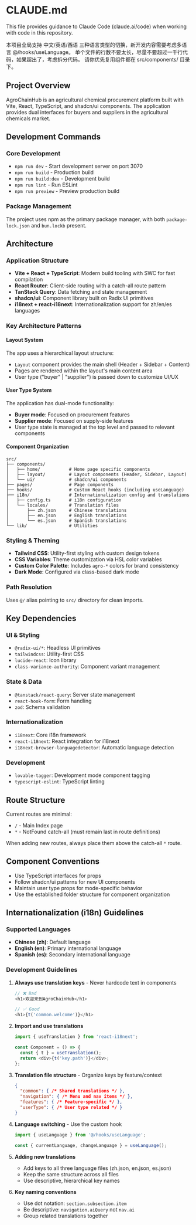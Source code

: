 # CLAUDE.md

This file provides guidance to Claude Code (claude.ai/code) when working with code in this repository.

本项目全局支持 中文/英语/西语 三种语言类型的切换，新开发内容需要考虑多语言 @/hooks/useLanguage。
单个文件的行数不要太长，尽量不要超过一千行代码，如果超出了，考虑拆分代码。
请你优先复用组件都在 src/components/ 目录下。

## Project Overview

AgroChainHub is an agricultural chemical procurement platform built with Vite, React, TypeScript, and shadcn/ui components. The application provides dual interfaces for buyers and suppliers in the agricultural chemicals market.

## Development Commands

### Core Development
- `npm run dev` - Start development server on port 3070
- `npm run build` - Production build
- `npm run build:dev` - Development build
- `npm run lint` - Run ESLint
- `npm run preview` - Preview production build

### Package Management
The project uses npm as the primary package manager, with both `package-lock.json` and `bun.lockb` present.

## Architecture

### Application Structure
- **Vite + React + TypeScript**: Modern build tooling with SWC for fast compilation
- **React Router**: Client-side routing with a catch-all route pattern
- **TanStack Query**: Data fetching and state management
- **shadcn/ui**: Component library built on Radix UI primitives
- **i18next + react-i18next**: Internationalization support for zh/en/es languages

### Key Architecture Patterns

#### Layout System
The app uses a hierarchical layout structure:
- `Layout` component provides the main shell (Header + Sidebar + Content)
- Pages are rendered within the layout's main content area
- User type ("buyer" | "supplier") is passed down to customize UI/UX

#### User Type System
The application has dual-mode functionality:
- **Buyer mode**: Focused on procurement features
- **Supplier mode**: Focused on supply-side features
- User type state is managed at the top level and passed to relevant components

#### Component Organization
```
src/
├── components/
│   ├── home/           # Home page specific components
│   ├── layout/         # Layout components (Header, Sidebar, Layout)
│   └── ui/             # shadcn/ui components
├── pages/              # Page components
├── hooks/              # Custom React hooks (including useLanguage)
├── i18n/               # Internationalization config and translations
│   ├── config.ts       # i18n configuration
│   └── locales/        # Translation files
│       ├── zh.json     # Chinese translations
│       ├── en.json     # English translations
│       └── es.json     # Spanish translations
└── lib/                # Utilities
```

### Styling & Theming
- **Tailwind CSS**: Utility-first styling with custom design tokens
- **CSS Variables**: Theme customization via HSL color variables
- **Custom Color Palette**: Includes `agro-*` colors for brand consistency
- **Dark Mode**: Configured via class-based dark mode

### Path Resolution
Uses `@/` alias pointing to `src/` directory for clean imports.

## Key Dependencies

### UI & Styling
- `@radix-ui/*`: Headless UI primitives
- `tailwindcss`: Utility-first CSS
- `lucide-react`: Icon library
- `class-variance-authority`: Component variant management

### State & Data
- `@tanstack/react-query`: Server state management
- `react-hook-form`: Form handling
- `zod`: Schema validation

### Internationalization
- `i18next`: Core i18n framework
- `react-i18next`: React integration for i18next
- `i18next-browser-languagedetector`: Automatic language detection

### Development
- `lovable-tagger`: Development mode component tagging
- `typescript-eslint`: TypeScript linting

## Route Structure

Current routes are minimal:
- `/` - Main Index page
- `*` - NotFound catch-all (must remain last in route definitions)

When adding new routes, always place them above the catch-all `*` route.

## Component Conventions

- Use TypeScript interfaces for props
- Follow shadcn/ui patterns for new UI components
- Maintain user type props for mode-specific behavior
- Use the established folder structure for component organization

## Internationalization (i18n) Guidelines

### Supported Languages
- **Chinese (zh)**: Default language
- **English (en)**: Primary international language
- **Spanish (es)**: Secondary international language

### Development Guidelines

1. **Always use translation keys** - Never hardcode text in components
   ```typescript
   // ❌ Bad
   <h1>欢迎来到AgroChainHub</h1>
   
   // ✅ Good
   <h1>{t('common.welcome')}</h1>
   ```

2. **Import and use translations**
   ```typescript
   import { useTranslation } from 'react-i18next';
   
   const Component = () => {
     const { t } = useTranslation();
     return <div>{t('key.path')}</div>;
   };
   ```

3. **Translation file structure** - Organize keys by feature/context
   ```json
   {
     "common": { /* Shared translations */ },
     "navigation": { /* Menu and nav items */ },
     "features": { /* Feature-specific */ },
     "userType": { /* User type related */ }
   }
   ```

4. **Language switching** - Use the custom hook
   ```typescript
   import { useLanguage } from '@/hooks/useLanguage';
   
   const { currentLanguage, changeLanguage } = useLanguage();
   ```

5. **Adding new translations**
   - Add keys to all three language files (zh.json, en.json, es.json)
   - Keep the same structure across all files
   - Use descriptive, hierarchical key names

6. **Key naming conventions**
   - Use dot notation: `section.subsection.item`
   - Be descriptive: `navigation.aiQuery` not `nav.ai`
   - Group related translations together